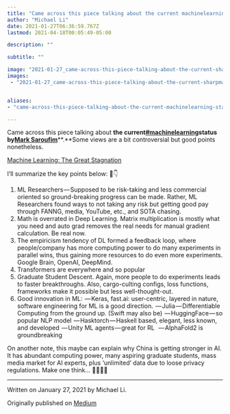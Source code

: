 ```yaml
---
title: "Came across this piece talking about the current machinelearning status by Mark Saroufim."
author: "Michael Li"
date: 2021-01-27T06:36:59.767Z
lastmod: 2021-04-18T00:05:49-05:00

description: ""

subtitle: ""

image: "2021-01-27_came-across-this-piece-talking-about-the-current-sharpmachinelearning-status-by-mark-saroufim._0.jpeg" 
images:
 - "2021-01-27_came-across-this-piece-talking-about-the-current-sharpmachinelearning-status-by-mark-saroufim._0.jpeg"


aliases:
- "came-across-this-piece-talking-about-the-current-machinelearning-status-by-mark-saroufim-6936f0aa51a4"

---
```


Came across this piece talking about **the current**[**#machinelearning**](https://twitter.com/search?q=%23machinelearning "#machinelearning")**status by**[**Mark Saroufim**](https://medium.com/u/426d54390627)**.**Some views are a bit controversial but good points nonetheless.

[Machine Learning: The Great Stagnation](https://marksaroufim.substack.com/p/machine-learning-the-great-stagnation "https://marksaroufim.substack.com/p/machine-learning-the-great-stagnation")

I’ll summarize the key points below: 🧵👇

1. ML Researchers — Supposed to be risk-taking and less commercial oriented so ground-breaking progress can be made. Rather, ML Researchers found ways to not taking any risk but getting good pay through FANNG, media, YouTube, etc., and SOTA chasing.
2. Math is overrated in Deep Learning. Matrix multiplication is mostly what you need and auto grad removes the real needs for manual gradient calculation. Be real now.
3. The empiricism tendency of DL formed a feedback loop, where people/company has more computing power to do many experiments in parallel wins, thus gaining more resources to do even more experiments. Google Brain, OpenAI, DeepMind.
4. Transformers are everywhere and so popular
5. Graduate Student Descent. Again, more people to do experiments leads to faster breakthroughs. Also, cargo-culting configs, loss functions, frameworks make it possible but less well-thought-out.
6. Good innovation in ML:
     — Keras, fast.ai: user-centric, layered in nature, software engineering for ML is a good direction.
     — Julia — Differentiable Computing from the ground up. (Swift may also be)
     — HuggingFace — so popular NLP model
     — Hasktorch — Haskell based, elegant, less known, and developed
     — Unity ML agents — great for RL 
     — AlphaFold2 is groundbreaking

On another note, this maybe can explain why China is getting stronger in AI. It has abundant computing power, many aspiring graduate students, mass media market for AI experts, plus ‘unlimited’ data due to loose privacy regulations. Make one think… 🤷‍♂️🤔🤔

* * *
Written on January 27, 2021 by Michael Li.

Originally published on [Medium](https://medium.com/@lymenlee/came-across-this-piece-talking-about-the-current-machinelearning-status-by-mark-saroufim-6936f0aa51a4)
